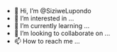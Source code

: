 - 👋 Hi, I’m @SiziweLupondo
- 👀 I’m interested in ...
- 🌱 I’m currently learning ...
- 💞️ I’m looking to collaborate on ...
- 📫 How to reach me ...

<!---
SiziweLupondo/SiziweLupondo is a ✨ special ✨ repository because its `README.md` (this file) appears on your GitHub profile.
You can click the Preview link to take a look at your changes.
--->
